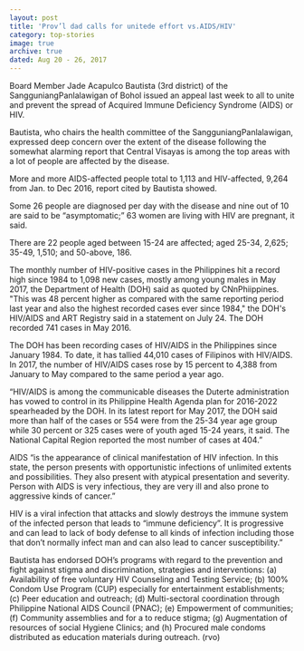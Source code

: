 ```yaml
---
layout: post
title: 'Prov’l dad calls for unitede effort vs.AIDS/HIV'
category: top-stories
image: true
archive: true
dated: Aug 20 - 26, 2017
---
```


Board Member Jade Acapulco Bautista (3rd district) of the SangguniangPanlalawigan of Bohol issued an appeal last week to all to unite and prevent the spread of Acquired Immune Deficiency Syndrome (AIDS) or HIV.

Bautista, who chairs the health committee of the SangguniangPanlalawigan, expressed deep concern over the extent of the disease following the somewhat alarming report that Central Visayas is among the top areas with a lot of people are affected by the disease.

More and more AIDS-affected people total to 1,113 and HIV-affected, 9,264 from Jan. to Dec 2016, report cited by Bautista showed.

Some 26 people are diagnosed per day with the disease and nine out of 10 are said to be “asymptomatic;” 63 women are living with HIV are pregnant, it said.

There are 22 people aged between 15-24 are affected; aged 25-34, 2,625; 35-49, 1,510; and 50-above, 186.

The monthly number of HIV-positive cases in the Philippines hit a record high since 1984 to 1,098 new cases, mostly among young males in May 2017, the Department of Health (DOH) said as quoted by CNnPhiippines. "This was 48 percent higher as compared with the same reporting period last year and also the highest recorded cases ever since 1984," the DOH's HIV/AIDS and ART Registry said in a statement on July 24. The DOH recorded 741 cases in May 2016.

The DOH has been recording cases of HIV/AIDS in the Philippines since January 1984. To date, it has tallied  44,010 cases of Filipinos with HIV/AIDS. In 2017, the number of HIV/AIDS cases rose by 15 percent to 4,388 from January to May compared to the same period a year ago.

“HIV/AIDS is among the communicable diseases the Duterte administration has vowed to control in its Philippine Health Agenda plan for 2016-2022 spearheaded by the DOH. In its latest report for May 2017, the DOH said more than half of the cases or 554 were from the 25-34 year age group while 30 percent or 325 cases were of youth aged 15-24 years, it said. The National Capital Region reported the most number of cases at 404.”

AIDS “is the appearance of clinical manifestation of HIV infection. In this state, the person presents with opportunistic infections of unlimited extents and possibilities. They also present with atypical presentation and severity. Person with AIDS is very infectious, they are very ill and also prone to aggressive kinds of cancer.”

HIV is a viral infection that attacks and slowly destroys the immune system of the infected person that leads to “immune deficiency”. It is progressive and can lead to lack of body defense to all kinds of infection including those that don’t normally infect man and can also lead to cancer susceptibility.”

Bautista has endorsed DOH’s programs with regard to the prevention and fight against stigma and discrimination, strategies and interventions: (a) Availability of free voluntary HIV Counseling and Testing Service; (b) 100% Condom Use Program (CUP) especially for entertainment establishments; (c) Peer education and outreach; (d) Multi-sectoral coordination through Philippine National AIDS Council (PNAC); (e) Empowerment of communities; (f) Community assemblies and for a to reduce stigma; (g) Augmentation of resources of social Hygiene Clinics; and (h) Procured male condoms distributed as education materials during outreach. (rvo)
